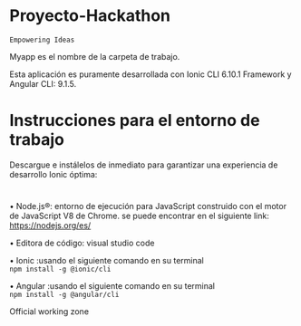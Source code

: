 # Proyecto-Hackathon
   
`Empowering Ideas`

Myapp es el nombre de la carpeta de trabajo.

Esta aplicación es puramente desarrollada con Ionic CLI 6.10.1 Framework y Angular CLI: 9.1.5.

# Instrucciones para el entorno de trabajo 

Descargue e instálelos de inmediato para garantizar una experiencia de desarrollo Ionic óptima:
#
•	Node.js®: entorno de ejecución para JavaScript construido con el motor de JavaScript V8 de Chrome.
        se puede encontrar en el siguiente  link: https://nodejs.org/es/
	
•	Editora de código: visual studio code

•	Ionic 
    :usando el siguiente comando en su terminal           
	`npm install -g @ionic/cli`


•	Angular 
    :usando el siguiente comando en su terminal           
	`npm install -g @angular/cli`




Official working zone
